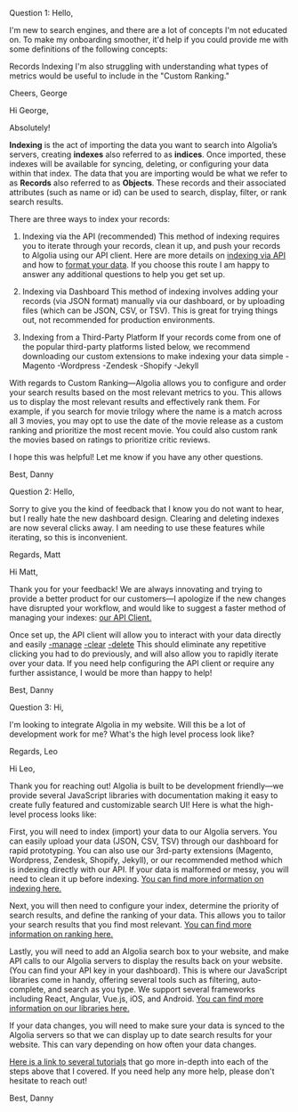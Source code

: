 Question 1: Hello,

I'm new to search engines, and there are a lot of concepts I'm not educated on. To make my onboarding smoother, it'd help if you could provide me with some definitions of the following concepts:

Records
Indexing
I'm also struggling with understanding what types of metrics would be useful to include in the "Custom Ranking."

Cheers, George


Hi George,

Absolutely!

**Indexing** is the act of importing the data you want to search into Algolia’s servers, creating **indexes** also referred to as **indices**. Once imported, these indexes will be available for syncing, deleting, or configuring your data within that index. 
The data that you are importing would be what we refer to as **Records** also referred to as **Objects**. These records and their associated attributes (such as name or id) can be used to search, display, filter, or rank search results. 

There are three ways to index your records:

1) Indexing via the API (recommended)
This method of indexing requires you to iterate through your records, clean it up, and push your records to Algolia using our API client. Here are more details on [indexing via API](https://www.algolia.com/doc/guides/indexing/indexing-overview/#indexing-via-the-api) and how to [format your data](https://www.algolia.com/doc/guides/indexing/structuring-your-data/). If you choose this route I am happy to answer any additional questions to help you get set up.

2) Indexing via Dashboard
This method of indexing involves adding your records (via JSON format) manually via our dashboard, or by uploading files (which can be JSON, CSV, or TSV). This is great for trying things out, not recommended for production environments.

3) Indexing from a Third-Party Platform
If your records come from one of the popular third-party platforms listed below, we recommend downloading our custom extensions to make indexing your data simple
-Magento
-Wordpress
-Zendesk
-Shopify
-Jekyll

With regards to Custom Ranking—Algolia allows you to configure and order your search results based on the most relevant metrics to you. This allows us to display the most relevant results and effectively rank them. For example, if you search for movie trilogy where the name is a match across all 3 movies, you may opt to use the date of the movie release as a custom ranking and prioritize the most recent movie. You could also custom rank the movies based on ratings to prioritize critic reviews. 

I hope this was helpful! Let me know if you have any other questions. 

Best,
Danny





Question 2: Hello,

Sorry to give you the kind of feedback that I know you do not want to hear, but I really hate the new dashboard design. Clearing and deleting indexes are now several clicks away. I am needing to use these features while iterating, so this is inconvenient.

Regards, Matt

Hi Matt,

Thank you for your feedback! We are always innovating and trying to provide a better product for our customers—I apologize if the new changes have disrupted your workflow, and would like to suggest a faster method of managing your indexes: [our API Client.](https://www.algolia.com/doc/api-client/php/getting-started/)

Once set up, the API client will allow you to interact with your data directly and easily 
[-manage](https://www.algolia.com/doc/api-client/manage-indices/)
[-clear](https://www.algolia.com/doc/api-reference/api-methods/clear-index/)
[-delete](https://www.algolia.com/doc/api-reference/api-methods/delete-index/)
This should eliminate any repetitive clicking you had to do previously, and will also allow you to rapidly iterate over your data. If you need help configuring the API client or require any further assistance, I would be more than happy to help!

Best,
Danny




Question 3: Hi,

I'm looking to integrate Algolia in my website. Will this be a lot of development work for me? What's the high level process look like?

Regards, Leo



Hi Leo,

Thank you for reaching out! Algolia is built to be development friendly—we provide several JavaScript libraries with documentation making it easy to create fully featured and customizable search UI! Here is what the high-level process looks like:

First, you will need to index (import) your data to our Algolia servers. You can easily upload your data (JSON, CSV, TSV) through our dashboard for rapid prototyping.
You can also use our 3rd-party extensions (Magento, Wordpress, Zendesk, Shopify, Jekyll), or our recommended method which is indexing directly with our API. If your data is malformed or messy, you will need to clean it up before indexing. [You can find more information on indexing here.](https://www.algolia.com/doc/guides/indexing/indexing-overview/)

Next, you will then need to configure your index, determine the priority of search results, and define the ranking of your data. This allows you to tailor your search results that you find most relevant. [You can find more information on ranking here.](https://www.algolia.com/doc/guides/ranking/ranking-formula/)

Lastly, you will need to add an Algolia search box to your website, and make API calls to our Algolia servers to display the results back on your website. (You can find your API key in your dashboard). This is where our JavaScript libraries come in handy, offering several tools such as filtering, auto-complete, and search as you type. We support several frameworks including React, Angular, Vue.js, iOS, and Android. [You can find more information on our libraries here.](https://www.algolia.com/doc/guides/search-ui/search-libraries/)

If your data changes, you will need to make sure your data is synced to the Algolia servers so that we can display up to date search results for your website. This can vary depending on how often your data changes.

[Here is a link to several tutorials](https://www.algolia.com/doc/tutorials/) that go more in-depth into each of the steps above that I covered. If you need help any more help, please don't hesitate to reach out!

Best,
Danny

